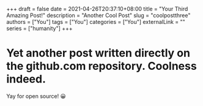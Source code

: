 +++ 
draft = false
date = 2021-04-26T20:37:10+08:00
title = "Your Third Amazing Post!"
description = "Another Cool Post"
slug = "coolpostthree"
authors = ["You"]
tags = ["You"]
categories = ["You"]
externalLink = ""
series = ["humanity"]
+++
# Yet another post written directly on the github.com repository. Coolness indeed.

Yay for open source!
😀 
